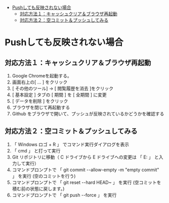 - [Pushしても反映されない場合](#pushしても反映されない場合)
  - [対応方法１：キャッシュクリア＆ブラウザ再起動](#対応方法１キャッシュクリアブラウザ再起動)
  - [対応方法２：空コミット＆プッシュしてみる](#対応方法２空コミットプッシュしてみる)


# Pushしても反映されない場合

## 対応方法１：キャッシュクリア＆ブラウザ再起動

1. Google Chromeを起動する。
2. 画面右上の[ ... ] をクリック
3. [ その他のツール] -> [ 閲覧履歴を消去 ]をクリック
4. [ 基本設定 ] タブの [ 期間 ] を [ 全期間 ] に変更
5. [ データを削除 ] をクリック
6. ブラウザを閉じて再起動する
7. Github をブラウザで開いて、プッシュが反映されているかどうかを確認する


## 対応方法２：空コミット＆プッシュしてみる

1. 「 Windows ロゴ + R 」 でコマンド実行ダイアログを表示
2. 「 cmd 」 と打って実行
3. Git リポジトリに移動（ C ドライブから E ドライブへの変更は 「 E: 」 と入力して実行）
4. コマンドプロンプトで 「 git commit --allow-empty -m "empty commit" 」 を実行 (空のコミットを行う)
5. コマンドプロンプトで 「 git reset --hard HEAD~ 」 を実行 (空コミットを積む前の状態に戻します。)
6. コマンドプロンプトで 「 git push --force 」 を実行



